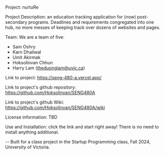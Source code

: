 Project: nurtuRe

Project Description: an education tracking application for (now) post-secondary programs. Deadlines and requirements congregated into one hub, no more messes of keeping track over dozens of websites and pages.

Team:
We are a team of five: 
- Sam Oshry
- Karn Dhaliwal
- Umit Akirmak
- Hoksolinvan Chhun
- Harry Lam (theduonglam@uvic.ca)

Link to project: https://seng-480-a.vercel.app/

Link to project's github repository: https://github.com/Hoksolinvan/SENG480A

Link to project's github Wiki: https://github.com/Hoksolinvan/SENG480A/wiki

License information: TBD

Use and Installation: click the link and start right away! There is no need to install anything additional.

-- Built for a class project in the Startup Programming class, Fall 2024, University of Victoria.

